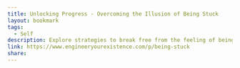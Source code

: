 ```yaml
---
title: Unlocking Progress - Overcoming the Illusion of Being Stuck
layout: bookmark
tags:
  - Self
description: Explore strategies to break free from the feeling of being stuck. Learn how recognizing and addressing internal barriers can pave the way for personal growth.
link: https://www.engineeryourexistence.com/p/being-stuck
share:
---
```


